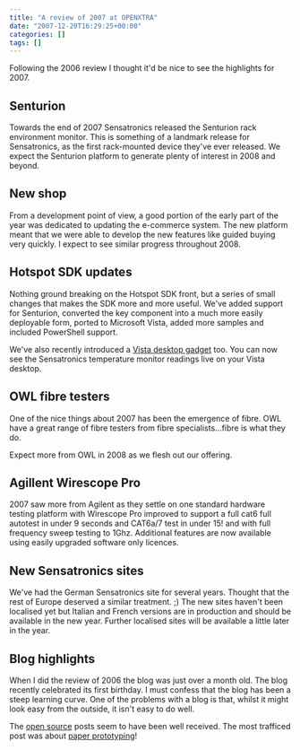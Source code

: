 ```yaml
---
title: "A review of 2007 at OPENXTRA"
date: "2007-12-20T16:29:25+00:00"
categories: []
tags: []
---
```


Following the 2006 review I thought it'd be nice to see the highlights for 2007.
<h2>Senturion</h2>
Towards the end of 2007 Sensatronics released the Senturion rack environment monitor. This is something of a landmark release for Sensatronics, as the first rack-mounted device they've ever released. We expect the Senturion platform to generate plenty of interest in 2008 and beyond.
<h2>New shop</h2>
From a development point of view, a good portion of the early part of the year was dedicated to updating the e-commerce system. The new platform meant that we were able to develop the new features like guided buying very quickly. I expect to see similar progress throughout 2008.
<h2>Hotspot SDK updates</h2>
Nothing ground breaking on the Hotspot SDK front, but a series of small changes that makes the SDK more and more useful. We've added support for Senturion, converted the key component into a much more easily deployable form, ported to Microsoft Vista, added more samples and included PowerShell support.

We've also recently introduced a <a href="http://www.openxtra.co.uk/downloads/hotspot-vista-sidebar-gadget.php">Vista desktop gadget</a> too. You can now see the Sensatronics temperature monitor readings live on your Vista desktop.
<h2>OWL fibre testers</h2>
One of the nice things about 2007 has been the emergence of fibre. OWL have a great range of fibre testers from fibre specialists...fibre is what they do.

Expect more from OWL in 2008 as we flesh out our offering.
<h2>Agillent Wirescope Pro</h2>
2007 saw more from Agilent as they settle on one standard hardware testing platform with Wirescope Pro improved to support a full cat6 full autotest in under 9 seconds and CAT6a/7 test in under 15! and with full frequency sweep testing to 1Ghz. Additional features are now available using easily upgraded software only licences.
<h2>New Sensatronics sites</h2>
We've had the German Sensatronics site for several years. Thought that the rest of Europe deserved a similar treatment. ;) The new sites haven't been localised yet but Italian and French versions are in production and should be available in the new year. Further localised sites will be available a little later in the year.
<h2>Blog highlights</h2>
When I did the review of 2006 the blog was just over a month old. The blog recently celebrated its first birthday. I must confess that the blog has been a steep learning curve. One of the problems with a blog is that, whilst it might look easy from the outside, it isn't easy to do well.

The <a href="http://techteapot.com/category/open-source/">open source</a> posts seem to have been well received. The most trafficed post was about <a href="http://techteapot.com/paper-prototyping-its-best-kept-secret/">paper prototyping</a>!
